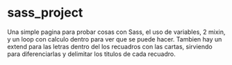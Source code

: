 # sass_project
Una simple pagina para probar cosas con Sass, el uso de variables, 2 mixin, y un loop con calculo dentro para ver que se puede hacer. Tambien hay un extend
para las letras dentro del los recuadros con las cartas, sirviendo para diferenciarlas y delimitar los titulos de cada recuadro.
